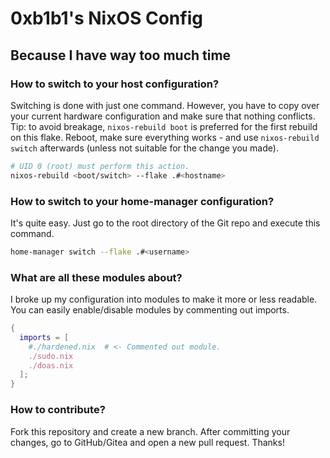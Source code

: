# 0xb1b1's NixOS Config

## Because I have way too much time

### How to switch to your host configuration?

Switching is done with just one command. However, you have to copy over your current hardware configuration and make sure that nothing conflicts.
Tip: to avoid breakage, `nixos-rebuild boot` is preferred for the first rebuild on this flake. Reboot, make sure everything works - and use `nixos-rebuild switch` afterwards (unless not suitable for the change you made).

```bash
# UID 0 (root) must perform this action.
nixos-rebuild <boot/switch> --flake .#<hostname>
```

### How to switch to your home-manager configuration?

It's quite easy. Just go to the root directory of the Git repo and execute this command.

```bash
home-manager switch --flake .#<username>
```

### What are all these modules about?

I broke up my configuration into modules to make it more or less readable. You can easily enable/disable modules by commenting out imports.

```nix
{
  imports = [
    #./hardened.nix  # <- Commented out module.
    ./sudo.nix
    ./doas.nix
  ];
}
```

### How to contribute?

Fork this repository and create a new branch. After committing your changes, go to GitHub/Gitea and open a new pull request. Thanks!

